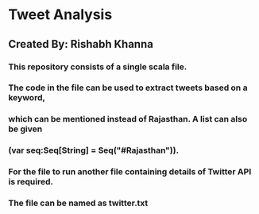 # Tweet Analysis

## Created By: Rishabh Khanna

### This repository consists of a single scala file.

### The code in the file can be used to extract tweets based on a keyword,

### which can be mentioned instead of Rajasthan. A list can also be given

### (var seq:Seq[String] = Seq("#Rajasthan")).

### For the file to run another file containing details of Twitter API is required.

### The file can be named as twitter.txt
